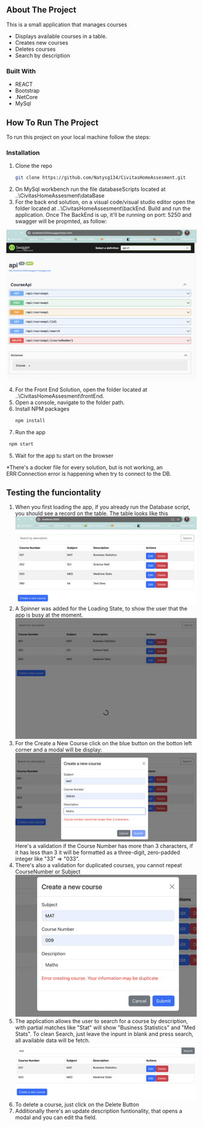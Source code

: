<!-- ABOUT THE PROJECT -->
## About The Project

This is a small application that manages courses

* Displays available courses in a table.
* Creates new courses
* Deletes courses
* Search by description

### Built With

* REACT
* Bootstrap
* .NetCore
* MySql

<!-- GETTING STARTED -->
## How To Run The Project

To run this project on your local machine follow the steps:

### Installation

1. Clone the repo
   ```sh
   git clone https://github.com/Natysg134/CivitasHomeAssesment.git
   ```
2. On MySql workbench run the file databaseScripts located at ..\CivitasHomeAssesment\dataBase
3. For the back end solution, on a visual code/visual studio editor open the folder located at 
..\CivitasHomeAssesment\backEnd. Build and run the application. Once The BackEnd is up, it'll be
running on port: 5250 and swagger will be propmted, as follow:

![Swagger](https://github.com/Natysg134/CivitasHomeAssesment/blob/635e2c2ba6c682712d6485cf54dd891bd51e81ff/media/swagger.png?raw=true)

4. For the Front End Solution, open the folder located at ..\CivitasHomeAssesment\frontEnd. 
5. Open a console, navigate to the folder path.
6. Install NPM packages
   ```sh
   npm install
   ```
4. Run the app
  ```sh
   npm start
   ```
5. Wait for the app tu start on the browser

*There's a docker file for every solution, but is not working, an ERR:Connection error is happening when try to connect to the DB.

## Testing the funciontality

1. When you first loading the app, if you already run the Database script, you should see a record on the table.
The table looks like this 
![Results table](https://github.com/Natysg134/CivitasHomeAssesment/blob/332cff147902978523a013c381474686c4b777ad/media/TableResults.png?raw=true)
2. A Spinner was added for the Loading State, to show the user that the app is busy at the moment. 
![LoadingState](https://github.com/Natysg134/CivitasHomeAssesment/blob/332cff147902978523a013c381474686c4b777ad/media/loadingState.png?raw=true)
3. For the Create a New Course click on the blue button on the botton left corner and a modal will be display:
![LoadingState](https://github.com/Natysg134/CivitasHomeAssesment/blob/332cff147902978523a013c381474686c4b777ad/media/createNewVal.png?raw=true)
Here's a validation if the Course Number has more than 3 characters, if it has less than 3 it will be formatted as a three-digit, zero-padded 
integer like "33" => "033".
4. There's also a validation for duplicated courses, you cannot repeat CourseNumber or Subject
![LoadingState](https://github.com/Natysg134/CivitasHomeAssesment/blob/332cff147902978523a013c381474686c4b777ad/media/DuplicateVal.png?raw=true)
5. The application allows the user to search for a course by description, with partial matches like "Stat" will show "Business Statistics" and 
"Med Stats". To clean Search, just leave the inpunt in blank and press search, all available data will be fetch.
![LoadingState](https://github.com/Natysg134/CivitasHomeAssesment/blob/332cff147902978523a013c381474686c4b777ad/media/searchResults.png?raw=true)
6. To delete a course, just click on the Delete Button
7. Additionally there's an update description funtionality, that opens a modal and you can edit tha field.